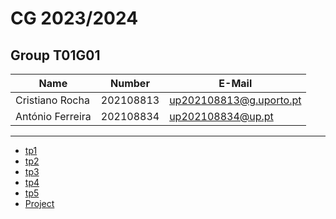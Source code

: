 # CG 2023/2024

## Group T01G01
| Name             | Number    | E-Mail             |
| ---------------- | --------- | ------------------ |
| Cristiano Rocha         | 202108813 | up202108813@g.uporto.pt                |
| António Ferreira         | 202108834 | up202108834@up.pt                |


----

  - [tp1](tp1/README.md)
  - [tp2](tp2/README.md)
  - [tp3](tp3/README.md)
  - [tp4](tp4/README.md)
  - [tp5](tp5/README.md)
  - [Project](proj/README.md)